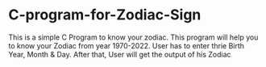 # C-program-for-Zodiac-Sign
This is a simple C Program to know your zodiac. This program will help you to know your Zodiac from year 1970-2022. User has to enter thrie Birth Year, Month &amp; Day. After that, User will get the output of his Zodiac
